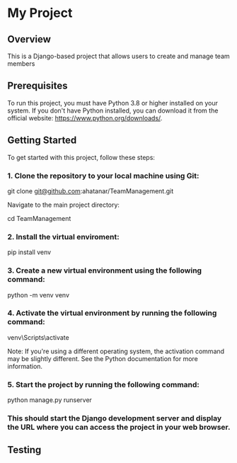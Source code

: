 # My Project
## Overview
This is a Django-based project that allows users to create and manage team members

## Prerequisites
To run this project, you must have Python 3.8 or higher installed on your system. If you don't have Python installed, you can download it from the official website: https://www.python.org/downloads/.

## Getting Started
To get started with this project, follow these steps:

### 1. Clone the repository to your local machine using Git:



git clone git@github.com:ahatanar/TeamManagement.git

Navigate to the main project directory:

cd TeamManagement

### 2. Install the virtual enviroment:

pip install venv


### 3. Create a new virtual environment using the following command:


python -m venv venv
### 4. Activate the virtual environment by running the following command:

venv\Scripts\activate

Note: If you're using a different operating system, the activation command may be slightly different. See the Python documentation for more information.

### 5. Start the project by running the following command:

python manage.py runserver

### This should start the Django development server and display the URL where you can access the project in your web browser.

## Testing